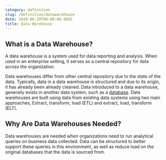 ```yaml
---
category: definition
slug: /definition/datawarehouse
date: 2020-06-29T00:00:00.000Z
title: Data Warehouse
---
```

## What is a Data Warehouse?

A data warehouse is a system used for data reporting and analysis. When used in an enterprise setting, it serves as a central repository for data across the organization.

Data warehouses differ from other central repository due to the state of the data. Typically, data in a data warehouse is structured and due to its origin, it has already been already cleaned. Data introduced to a data warehouse, generally exists in another data system, such as a [database](https://datareference.net/definition/database). Data warehouses are built using data from existing data systems using two main approaches, Extract, transform, load (ETL) and extract, load, transform (ELT).

## Why Are Data Warehouses Needed?

Data warehouses are needed when organizations need to run analytical queries on business data collected. Data can be structured to better support these queries in this environment, as well as reduce load on the original databases that the data is sourced from.